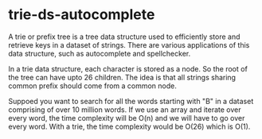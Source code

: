 # trie-ds-autocomplete
A trie or prefix tree is a tree data structure used to efficiently store and retrieve keys in a dataset of strings. There are various applications of this data structure, such as autocomplete and spellchecker.

In a trie data structure, each character is stored as a node. So the root of the tree can have upto 26 children. The idea is that all strings sharing common prefix should come from a common node.

Suppoed you want to search for all the words starting with "B" in a dataset comprising of over 10 million words. If we use an array and iterate over every word, the time complexity will be O(n) and we will have to go over every word. With a trie, the time complexity would be O(26) which is O(1).

